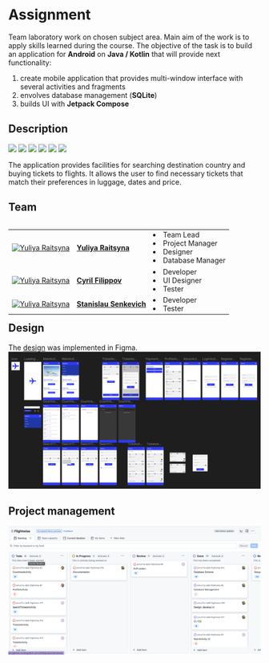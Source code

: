 # Assignment

Team laboratory work on chosen subject area. Main aim of the work is to apply skills learned during the course. The objective of the task is to build an application for **Android** on **Java / Kotlin** that will provide next functionality:
1. create mobile application that provides multi-window interface with several activities and fragments
2. envolves database management (**SQLite**)
3. builds UI with **Jetpack Compose**

## Description
<img src="https://img.shields.io/badge/Android_Studio-3DDC84?style=for-the-badge&logo=android-studio&logoColor=white">
<img src="https://img.shields.io/badge/Jetpack%20Compose-4285F4?style=for-the-badge&logo=Jetpack%20Compose&logoColor=white">
<img src="https://img.shields.io/badge/Kotlin-B125EA?style=for-the-badge&logo=kotlin&logoColor=white">
<img src="https://img.shields.io/badge/gradle-02303A?style=for-the-badge&logo=gradle&logoColor=white">
<img src="https://img.shields.io/badge/Sqlite-003B57?style=for-the-badge&logo=sqlite&logoColor=white">
<img src="https://img.shields.io/badge/Figma-F24E1E?style=for-the-badge&logo=figma&logoColor=white">

The application provides facilities for searching destination country and buying tickets to flights. It allows the user to find necessary tickets that match their preferences in luggage, dates and price.

## Team

<table align="left">
  <tr>
    <td>
      <a href="https://github.com/yuliaraitsyna" target="_blank">
        <img src="https://github.com/user-attachments/assets/d65334b9-74b8-4bc9-8737-4485cc5970f5" width="60" height="60" alt="Yuliya Raitsyna"/>
      </a>
    </td>
    <td valign="middle">
      <a href="https://github.com/yuliaraitsyna" target="_blank">
        <b>Yuliya Raitsyna</b>
      </a>
    </td>
    <td>
      <li>Team Lead</li>
      <li>Project Manager</li>
      <li>Designer</li>
      <li>Database Manager</li>
    </td>
  </tr>
<tr>
    <td>
      <a href="https://github.com/yuliaraitsyna" target="_blank">
        <img src="https://github.com/user-attachments/assets/8e253bfc-aed8-46c3-aeb5-fbc28f5a8b69" width="60" height="60" alt="Yuliya Raitsyna"/>
      </a>
    </td>
    <td valign="middle">
      <a href="https://github.com/tayadj" target="_blank">
        <b>Cyril Filippov</b>
      </a>
    </td>
    <td>
      <li>Developer</li>
      <li>UI Designer</li>
      <li>Tester</li>
    </td>
  </tr>
<tr>
    <td>
      <a href="https://github.com/yuliaraitsyna" target="_blank">
        <img src="https://github.com/user-attachments/assets/d2204742-3558-475b-b48d-418750a6ae74" width="60" height="60" alt="Yuliya Raitsyna"/>
      </a>
    </td>
    <td valign="middle">
      <a href="https://github.com/Stanislau-Senkevich" target="_blank">
        <b>Stanislau Senkevich</b>
      </a>
    </td>
<td>
      <li>Developer</li>
      <li>Tester</li>
    </td>
  </tr>
</table>

## Design
The [design](https://www.figma.com/design/VqNQYq2KZ2AiWljsShsAlO/Untitled?node-id=0-1&t=Ouslw9tbzb4DAVXm-1) was implemented in Figma.
![alt text](images/design.png)

## Project management
![alt text](images/project.png)